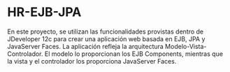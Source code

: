 # HR-EJB-JPA

En este proyecto, se utilizan las funcionalidades provistas dentro de JDeveloper 12c para crear una aplicación web basada en EJB, JPA y JavaServer Faces.
La aplicación refleja la arquitectura Modelo-Vista-Controlador. El modelo lo proporcionan los EJB Components, mientras que la vista y el controlador los proporciona JavaServer Faces.
